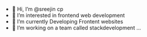 - 👋 Hi, I’m @sreejin cp
- 👀 I’m interested in frontend web development
- 🌱 I’m currently Developing Frontent websites
- 💞️ I’m working on a team called stackdevelopment ...


<!---
sjn-creator/sjn-creator is a ✨ special ✨ repository because its `README.md` (this file) appears on your GitHub profile.
You can click the Preview link to take a look at your changes.
--->

